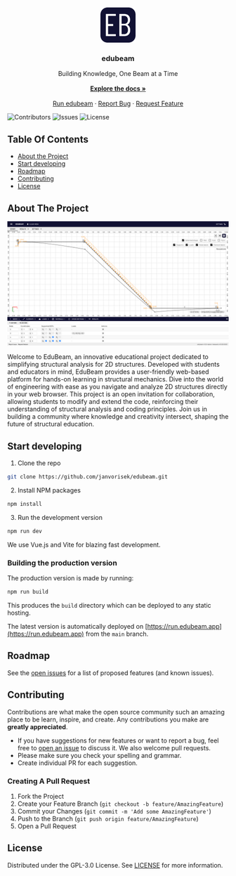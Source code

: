 <br/>
<p align="center">
  <a href="https://github.com/janvorisek/edubeam">
    <img src="src/assets/logo.svg" alt="Logo" width="80" height="80">
  </a>

  <h3 align="center">edubeam</h3>

  <p align="center">
    Building Knowledge, One Beam at a Time
    <br/>
    <br/>
    <a href="https://edubeam.app"><strong>Explore the docs »</strong></a>
    <br/>
    <br/>
    <a href="https://run.edubeam.app">Run edubeam</a>
    ·
    <a href="https://github.com/janvorisek/edubeam/issues/new?assignees=&labels=&projects=&template=bug_report.md&title=%5BBUG%5D">Report Bug</a>
    ·
    <a href="https://github.com/janvorisek/edubeam/issues/new?assignees=&labels=&projects=&template=feature_request.md&title=%5BFEATURE%5D">Request Feature</a>
  </p>
</p>

<p align="center">

![Contributors](https://img.shields.io/github/contributors/janvorisek/edubeam?color=dark-green) ![Issues](https://img.shields.io/github/issues/janvorisek/edubeam) ![License](https://img.shields.io/github/license/janvorisek/edubeam)

</p>

## Table Of Contents

- [About the Project](#about-the-project)
- [Start developing](#usage)
- [Roadmap](#roadmap)
- [Contributing](#contributing)
- [License](#license)

## About The Project

![Screen Shot](docs/public/download.png)

Welcome to EduBeam, an innovative educational project dedicated to simplifying structural analysis for 2D structures. Developed with students and educators in mind, EduBeam provides a user-friendly web-based platform for hands-on learning in structural mechanics. Dive into the world of engineering with ease as you navigate and analyze 2D structures directly in your web browser. This project is an open invitation for collaboration, allowing students to modify and extend the code, reinforcing their understanding of structural analysis and coding principles. Join us in building a community where knowledge and creativity intersect, shaping the future of structural education.

## Start developing

1. Clone the repo

```sh
git clone https://github.com/janvorisek/edubeam.git
```

2. Install NPM packages

```sh
npm install
```

3. Run the development version

```sh
npm run dev
```

We use Vue.js and Vite for blazing fast development.

### Building the production version

The production version is made by running:

```sh
npm run build
```

This produces the `build` directory which can be deployed to any static hosting.

The latest version is automatically deployed on [https://run.edubeam.app](https://run.edubeam.app) from the `main` branch.

## Roadmap

See the [open issues](https://github.com/janvorisek/edubeam/issues) for a list of proposed features (and known issues).

## Contributing

Contributions are what make the open source community such an amazing place to be learn, inspire, and create. Any contributions you make are **greatly appreciated**.

- If you have suggestions for new features or want to report a bug, feel free to [open an issue](https://github.com/janvorisek/edubeam/issues/new/choose) to discuss it. We also welcome pull requests.
- Please make sure you check your spelling and grammar.
- Create individual PR for each suggestion.

### Creating A Pull Request

1. Fork the Project
2. Create your Feature Branch (`git checkout -b feature/AmazingFeature`)
3. Commit your Changes (`git commit -m 'Add some AmazingFeature'`)
4. Push to the Branch (`git push origin feature/AmazingFeature`)
5. Open a Pull Request

## License

Distributed under the GPL-3.0 License. See [LICENSE](https://github.com/janvorisek/edubeam/blob/main/LICENSE) for more information.
